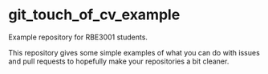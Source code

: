 # git_touch_of_cv_example

Example repository for RBE3001 students.

This repository gives some simple examples of what you can do with issues and pull requests to hopefully make your repositories a bit cleaner. 
